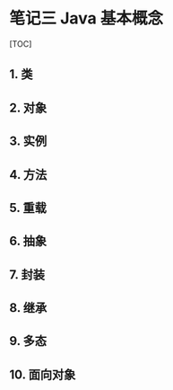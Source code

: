 # 笔记三 Java 基本概念

[TOC]

## 1. 类

## 2. 对象

## 3. 实例

## 4. 方法

## 5. 重载 

## 6. 抽象

## 7. 封装

## 8. 继承

## 9. 多态

## 10. 面向对象

